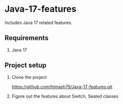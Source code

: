 # Java-17-features

Includes Java 17 related features.

## Requirements

01) Java 17

## Project setup

01) Clone the project

	https://github.com/himash79/Java-17-features.git

02) Figure out the features about Switch, Sealed classes
